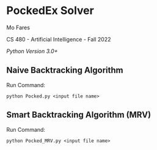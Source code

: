 PockedEx Solver
==============

Mo Fares

CS 480 - Artificial Intelligence - Fall 2022

*Python Version 3.0+*

Naive Backtracking Algorithm
----------------------------

Run Command:

	python Pocked.py <input file name>


Smart Backtracking Algorithm (MRV)
----------------------------------

Run Command:

	python Pocked_MRV.py <input file name>

